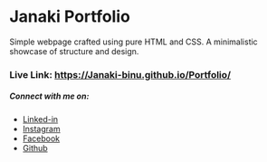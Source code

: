 # Janaki Portfolio

Simple webpage crafted using pure HTML and CSS. A minimalistic showcase of structure and design.

### Live Link: https://Janaki-binu.github.io/Portfolio/

##### Connect with me on:

- [Linked-in](https://www.linkedin.com/in/sudharsan-a-b40506290/)
- [Instagram](https://instagram.com/sudharsan_daniel)
- [Facebook](https"//https://www.facebook.com/sudharsandaniel.sudharsandaniel)
- [Github](https://github.com/danielace1)

